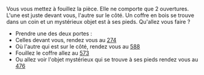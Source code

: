 Vous vous mettez à fouillez la pièce. Elle ne comporte que 2 ouvertures. L'une est juste devant vous, l'autre sur le côté. Un coffre en bois se trouve dans un coin et un mystérieux objet est à ses pieds. Qu'allez vous faire ?

- Prendre une des deux portes :
- Celles devant vous, rendez vous au [274](274)
- Où l'autre qui est sur le côté, rendez vous au [588](588)
- Fouillez le coffre allez au [573](573)
- Ou allez voir l'objet mystérieux qui se trouve à ses pieds rendez vous au [476](476)